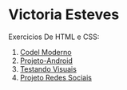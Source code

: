 # Victoria Esteves

Exercicios De HTML e CSS:
<div>
    <ol>
        <li> <a href="https://victoriaesteves.github.io/Cordel-Moderno/" target="_blank">Codel Moderno</a></li>
        <li> <a href="https://victoriaesteves.github.io/Projeto-Android/" target="_blank">Projeto-Android</a></li>
        <li> <a href="https://victoriaesteves.github.io/html-css/exercicios/ex022/fundo002.html" target="_blank">Testando Visuais</a></li>
        <li> <a href="https://victoriaesteves.github.io/Projeto-Social/" target="_blank">Projeto Redes Sociais</a> </li>
    </ol>
</div>
